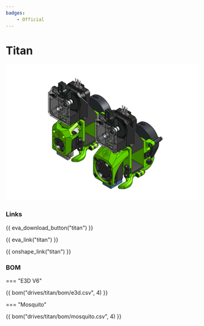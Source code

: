 ```yaml
---
badges:
    - Official
---
```

# Titan

![preview](assets/__ALL__.png)

### Links

{{ eva_download_button("titan") }}

{{ eva_link("titan") }}

{{ onshape_link("titan") }}

### BOM

=== "E3D V6"

{{ bom("drives/titan/bom/e3d.csv", 4) }}

=== "Mosquito"

{{ bom("drives/titan/bom/mosquito.csv", 4) }}
